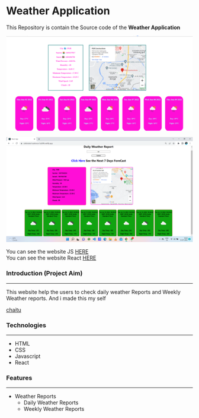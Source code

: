 # Weather Application

This Repository is contain the Source code of the __Weather Application__

![Home Page Using Js](/images/weather.png "Home Page")

![Home Page Using React](/images/react.png "Home Page")

You can see the website JS [HERE](https://zesty-sprinkles-bc9a08.netlify.app/)
<br/>
You can see the website React [HERE](https://celebrated-seahorse-5a20f6.netlify.app/)

### Introduction (Project Aim)
<hr/>
This website help the users to check daily weather Reports and Weekly Weather reports. And i made this my self

[chaitu](https://github.com/chaitu786) 


### Technologies
<hr />

- HTML
- CSS
- Javascript
- React

### Features
<hr/>

- Weather Reports
  - Daily Weather Reports
  - Weekly Weather Reports 

